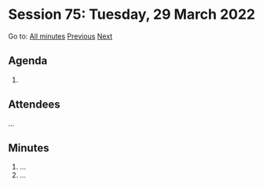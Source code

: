 # Session 75: Tuesday, 29 March 2022

Go to: [All minutes](../../) [Previous](../../2022/03/27.md) [Next](../../2022/04/01.md)

## Agenda

1. 

## Attendees

...

## Minutes

1. ...
1. ...
